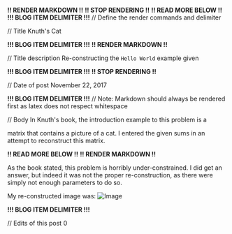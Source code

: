 **!! RENDER MARKDOWN !!**
**!! STOP RENDERING !!**
**!! READ MORE BELOW !!**
**!!! BLOG ITEM DELIMITER !!!**
// Define the render commands and delimiter

// Title
Knuth's Cat

**!!! BLOG ITEM DELIMITER !!!**
**!! RENDER MARKDOWN !!**

// Title description
Re-constructing the `Hello World` example given

**!!! BLOG ITEM DELIMITER !!!**
**!! STOP RENDERING !!**

// Date of post 
November 22, 2017

**!!! BLOG ITEM DELIMITER !!!**
// Note: Markdown should always be rendered first as latex does not respect whitespace

// Body
In Knuth's book, the introduction example to this problem is a 

matrix that contains a picture of a cat. I entered the given sums in an attempt to reconstruct this matrix.

**!! READ MORE BELOW !!**
**!! RENDER MARKDOWN !!**

As the book stated, this problem is horribly under-constrained. I did get an answer, but indeed it was not the proper re-construction, as there were simply not enough parameters to do so.

My re-constructed image was: 
![Image](https://github.com/zwimer/zwimer.github.io/blob/master/SAT-Blog/Blogs/figs/Cat/Cat.png)

**!!! BLOG ITEM DELIMITER !!!**

// Edits of this post
0
